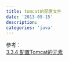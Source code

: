 ```yaml
---
title: tomcat的配置文件
date: '2013-09-15'
description:
categories: 'java'
---
```




参考：  
[3.3.4 配置Tomcat的元素](http://book.51cto.com/art/200811/97600.htm)  

